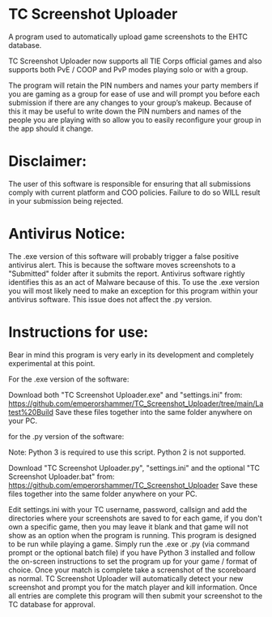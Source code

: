 # TC Screenshot Uploader
A program used to automatically upload game screenshots to the EHTC database.

TC Screenshot Uploader now supports all TIE Corps official games and also supports both PvE / COOP and PvP modes playing solo or with a group.

The program will retain the PIN numbers and names your party members if you are gaming as a group for ease of use and will prompt you before each submission if there are
any changes to your group’s makeup.
Because of this it may be useful to write down the PIN numbers and names of the people you are playing with so allow you to easily reconfigure your group in the app
should it change.

# Disclaimer:
The user of this software is responsible for ensuring that all submissions comply with current platform and COO policies. Failure to do so WILL result in your submission being rejected.

# Antivirus Notice:
The .exe version of this software will probably trigger a false positive antivirus alert. This is because the software moves screenshots to a "Submitted" folder after it submits the report.
Antivirus software rightly identifies this as an act of Malware because of this. 
To use the .exe version you will most likely need to make an exception for this program within your antivirus software.
This issue does not affect the .py version.

# Instructions for use:
Bear in mind this program is very early in its development and completely experimental at this point.

For the .exe version of the software:

Download both "TC Screenshot Uploader.exe" and "settings.ini" from:
https://github.com/emperorshammer/TC_Screenshot_Uploader/tree/main/Latest%20Build
Save these files together into the same folder anywhere on your PC.

for the .py version of the software:

Note: Python 3 is required to use this script. Python 2 is not supported.

Download "TC Screenshot Uploader.py", "settings.ini" and the optional "TC Screenshot Uploader.bat" from:
https://github.com/emperorshammer/TC_Screenshot_Uploader
Save these files together into the same folder anywhere on your PC.

Edit settings.ini with your TC username, password, callsign and add the directories where your screenshots are saved to for each game, if you don't own a specific game, then you may leave it blank and that game will not show as an option when the program is running. 
This program is designed to be run while playing a game. 
Simply run the .exe or .py (via command prompt or the optional batch file) if you have Python 3 installed and follow the on-screen instructions to set the program up for your game / format of choice.
Once your match is complete take a screenshot of the scoreboard as normal. TC Screenshot Uploader will automatically detect your new screenshot and prompt you for the match player and kill information. 
Once all entries are complete this program will then submit your screenshot to the TC database for approval.
